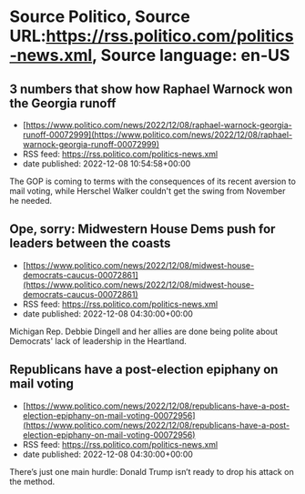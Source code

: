 # Source Politico, Source URL:https://rss.politico.com/politics-news.xml, Source language: en-US

## 3 numbers that show how Raphael Warnock won the Georgia runoff
 - [https://www.politico.com/news/2022/12/08/raphael-warnock-georgia-runoff-00072999](https://www.politico.com/news/2022/12/08/raphael-warnock-georgia-runoff-00072999)
 - RSS feed: https://rss.politico.com/politics-news.xml
 - date published: 2022-12-08 10:54:58+00:00

The GOP is coming to terms with the consequences of its recent aversion to mail voting, while Herschel Walker couldn't get the swing from November he needed.

## Ope, sorry: Midwestern House Dems push for leaders between the coasts
 - [https://www.politico.com/news/2022/12/08/midwest-house-democrats-caucus-00072861](https://www.politico.com/news/2022/12/08/midwest-house-democrats-caucus-00072861)
 - RSS feed: https://rss.politico.com/politics-news.xml
 - date published: 2022-12-08 04:30:00+00:00

Michigan Rep. Debbie Dingell and her allies are done being polite about Democrats' lack of leadership in the Heartland.

## Republicans have a post-election epiphany on mail voting
 - [https://www.politico.com/news/2022/12/08/republicans-have-a-post-election-epiphany-on-mail-voting-00072956](https://www.politico.com/news/2022/12/08/republicans-have-a-post-election-epiphany-on-mail-voting-00072956)
 - RSS feed: https://rss.politico.com/politics-news.xml
 - date published: 2022-12-08 04:30:00+00:00

There’s just one main hurdle: Donald Trump isn’t ready to drop his attack on the method.

